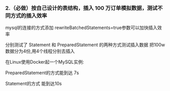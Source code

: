 ### 2.（必做）按自己设计的表结构，插入 100 万订单模拟数据，测试不同方式的插入效率
mysql的连接的方式添加 rewriteBatchedStatements=true参数可以加快插入效率

分别测试了 Statement 和 PreparedStatement 的两种方式测试插入数据
把100w数据分为4份,用4个线程分别去插入

在Linux使用Docker起一个MySQL实例:

PreparedStatement的方式能到达 7s

Statement的方式 能到达10s




